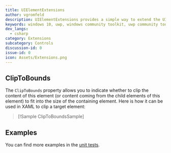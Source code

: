 ```yaml
---
title: UIElementExtensions
author: vgromfeld
description: UIElementExtensions provides a simple way to extend the UIElement class
keywords: windows 10, uwp, windows community toolkit, uwp community toolkit, uwp toolkit, UIElement, extensions
dev_langs:
  - csharp
category: Extensions
subcategory: Controls
discussion-id: 0
issue-id: 0
icon: Assets/Extensions.png
---
```


## ClipToBounds

The `ClipToBounds` property allows you to indicate whether to clip the content of this element (or content coming from the child elements of this element) to fit into the size of the containing element. Here is how it can be used in XAML to clip a target element:

> [!Sample ClipToBoundsSample]

## Examples

You can find more examples in the [unit tests](https://github.com/windows-toolkit/WindowsCommunityToolkit/tree/rel/7.1.0/UnitTests).
